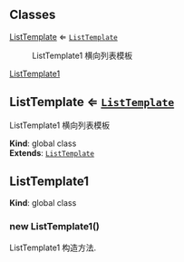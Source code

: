 ## Classes

<dl>
<dt><a href="#ListTemplate">ListTemplate</a> ⇐ <code><a href="#ListTemplate">ListTemplate</a></code></dt>
<dd><p>ListTemplate1 横向列表模板</p>
</dd>
<dt><a href="#ListTemplate1">ListTemplate1</a></dt>
<dd></dd>
</dl>

<a name="ListTemplate"></a>

## ListTemplate ⇐ [<code>ListTemplate</code>](#ListTemplate)
ListTemplate1 横向列表模板

**Kind**: global class  
**Extends**: [<code>ListTemplate</code>](#ListTemplate)  
<a name="ListTemplate1"></a>

## ListTemplate1
**Kind**: global class  
<a name="new_ListTemplate1_new"></a>

### new ListTemplate1()
ListTemplate1 构造方法.

